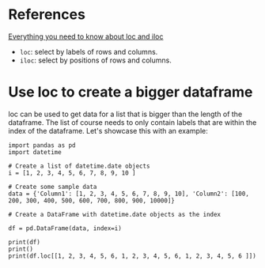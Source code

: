 
# References 
[Everything you need to know about loc and iloc](https://towardsdatascience.com/everything-you-need-to-know-about-loc-and-iloc-of-pandas-79b386cac776)

* `loc`: select by labels of rows and columns.
* `iloc`: select by positions of rows and columns.



# Use loc to create a bigger dataframe

 loc can be used to get data for a list that is bigger than the length of the dataframe. The list of course needs to only contain 
 labels that are within the index of the dataframe. Let's showcase this with an example:

 ```
import pandas as pd
import datetime

# Create a list of datetime.date objects
i = [1, 2, 3, 4, 5, 6, 7, 8, 9, 10 ]

# Create some sample data
data = {'Column1': [1, 2, 3, 4, 5, 6, 7, 8, 9, 10], 'Column2': [100, 200, 300, 400, 500, 600, 700, 800, 900, 10000]}

# Create a DataFrame with datetime.date objects as the index

df = pd.DataFrame(data, index=i)

print(df)
print()
print(df.loc[[1, 2, 3, 4, 5, 6, 1, 2, 3, 4, 5, 6, 1, 2, 3, 4, 5, 6 ]])
 ```
